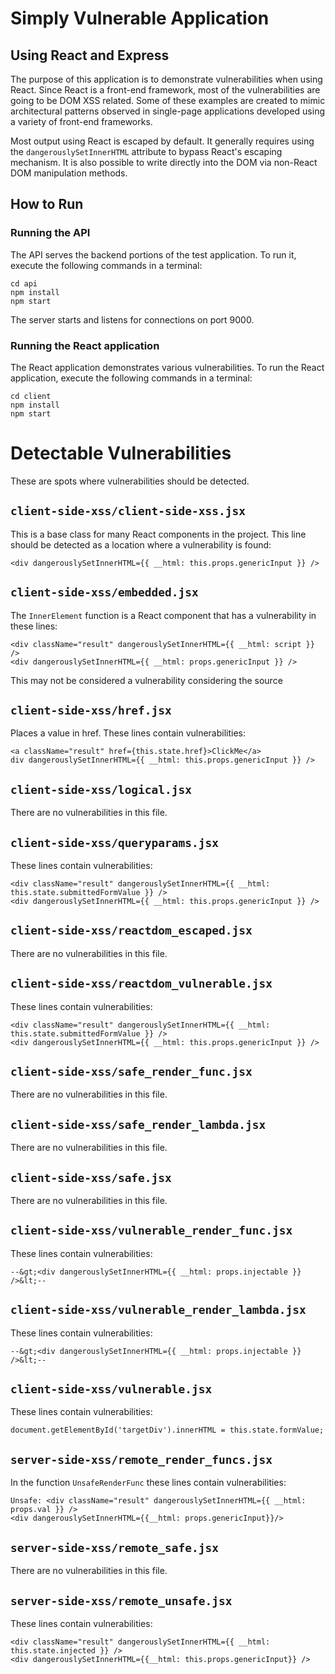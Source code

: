 




# Simply Vulnerable Application
## Using React and Express

The purpose of this application is to demonstrate vulnerabilities when using React.  Since React is a front-end framework, most of the vulnerabilities are going to be DOM XSS related.  Some of these examples are created to mimic architectural patterns observed in single-page applications developed using a variety of front-end frameworks.

Most output using React is escaped by default.  It generally requires using the `dangerouslySetInnerHTML` attribute to bypass React's escaping mechanism.  It is also possible to write directly into the DOM via non-React DOM manipulation methods.


## How to Run

### Running the API
The API serves the backend portions of the test application.  To run it, execute the following commands in a terminal:

```
cd api
npm install
npm start
```

The server starts and listens for connections on port 9000.

### Running the React application

The React application demonstrates various vulnerabilities.  To run the React application, execute the following commands in a terminal:

```
cd client
npm install
npm start
```

# Detectable Vulnerabilities

These are spots where vulnerabilities should be detected.


## `client-side-xss/client-side-xss.jsx`

This is a base class for many React components in the project.  This line should be detected as a location where a vulnerability is found:

```
<div dangerouslySetInnerHTML={{ __html: this.props.genericInput }} />
```


## `client-side-xss/embedded.jsx`

The `InnerElement` function is a React component that has a vulnerability in these lines:

```
<div className="result" dangerouslySetInnerHTML={{ __html: script }} />
<div dangerouslySetInnerHTML={{ __html: props.genericInput }} />
```

This may not be considered a vulnerability considering the source


## `client-side-xss/href.jsx`

Places a value in href.  These lines contain vulnerabilities:

```
<a className="result" href={this.state.href}>ClickMe</a>
div dangerouslySetInnerHTML={{ __html: this.props.genericInput }} />
```

## `client-side-xss/logical.jsx`

There are no vulnerabilities in this file.


## `client-side-xss/queryparams.jsx`

These lines contain vulnerabilities:

```
<div className="result" dangerouslySetInnerHTML={{ __html: this.state.submittedFormValue }} />
<div dangerouslySetInnerHTML={{ __html: this.props.genericInput }} />

```

## `client-side-xss/reactdom_escaped.jsx`

There are no vulnerabilities in this file.


## `client-side-xss/reactdom_vulnerable.jsx`

These lines contain vulnerabilities:

```
<div className="result" dangerouslySetInnerHTML={{ __html: this.state.submittedFormValue }} />
<div dangerouslySetInnerHTML={{ __html: this.props.genericInput }} />

```

## `client-side-xss/safe_render_func.jsx`

There are no vulnerabilities in this file.

## `client-side-xss/safe_render_lambda.jsx`

There are no vulnerabilities in this file.

## `client-side-xss/safe.jsx`

There are no vulnerabilities in this file.


## `client-side-xss/vulnerable_render_func.jsx`

These lines contain vulnerabilities:

```
--&gt;<div dangerouslySetInnerHTML={{ __html: props.injectable }} />&lt;--
```

## `client-side-xss/vulnerable_render_lambda.jsx`

These lines contain vulnerabilities:

```
--&gt;<div dangerouslySetInnerHTML={{ __html: props.injectable }} />&lt;--
```

## `client-side-xss/vulnerable.jsx`

These lines contain vulnerabilities:

```
document.getElementById('targetDiv').innerHTML = this.state.formValue;
```

## `server-side-xss/remote_render_funcs.jsx`

In the function `UnsafeRenderFunc` these lines contain vulnerabilities:

```
Unsafe: <div className="result" dangerouslySetInnerHTML={{ __html: props.val }} />
<div dangerouslySetInnerHTML={{__html: props.genericInput}}/>
```

## `server-side-xss/remote_safe.jsx`

There are no vulnerabilities in this file.

## `server-side-xss/remote_unsafe.jsx`

These lines contain vulnerabilities:

```
<div className="result" dangerouslySetInnerHTML={{ __html: this.state.injected }} />
<div dangerouslySetInnerHTML={{__html: this.props.genericInput}} />

```

